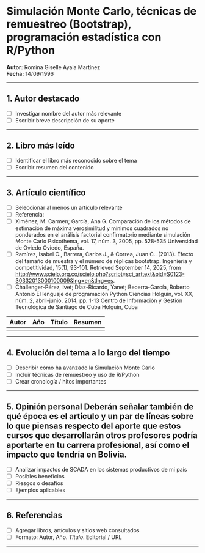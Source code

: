 # Simulación Monte Carlo, técnicas de remuestreo (Bootstrap), programación estadística con R/Python

**Autor:** Romina Giselle Ayala Martínez  
**Fecha:** 14/09/1996  

---

## 1. Autor destacado
- [ ] Investigar nombre del autor más relevante
- [ ] Escribir breve descripción de su aporte 

---

## 2. Libro más leído
- [ ] Identificar el libro más reconocido sobre el tema
- [ ] Escribir resumen del contenido

---

## 3. Artículo científico
- [ ] Seleccionar al menos un artículo relevante  
- [ ] Referencia:
- [ ] Ximénez, M. Carmen; García, Ana G. Comparación de los métodos de estimación de máxima verosimilitud y mínimos cuadrados no ponderados en el análisis factorial confirmatorio mediante simulación Monte Carlo Psicothema, vol. 17, núm. 3, 2005, pp. 528-535 Universidad de Oviedo Oviedo, España.
- [ ] Ramírez, Isabel C., Barrera, Carlos J., & Correa, Juan C.. (2013). Efecto del tamaño de muestra y el número de réplicas bootstrap. Ingeniería y competitividad, 15(1), 93-101. Retrieved September 14, 2025, from http://www.scielo.org.co/scielo.php?script=sci_arttext&pid=S0123-30332013000100009&lng=en&tlng=es.
- [ ] Challenger-Pérez, Ivet; Díaz-Ricardo, Yanet; Becerra-García, Roberto Antonio El lenguaje de programación Python Ciencias Holguín, vol. XX, núm. 2, abril-junio, 2014, pp. 1-13 Centro de Información y Gestión Tecnológica de Santiago de Cuba Holguín, Cuba

| Autor | Año | Título | Resumen |
|-------|-----|--------|---------|
|       |     |        |         |

---

## 4. Evolución del tema a lo largo del tiempo
- [ ] Describir cómo ha avanzado la Simulación Monte Carlo  
- [ ] Incluir técnicas de remuestreo y uso de R/Python  
- [ ] Crear cronología / hitos importantes  

---

## 5. Opinión personal Deberán señalar también de qué época es el artículo y un par de líneas sobre lo que piensas respecto del aporte que estos cursos que desarrollarán otros profesores podría aportarte en tu carrera profesional, así como el impacto que tendría en Bolivia.
- [ ] Analizar impactos de SCADA en los sistemas productivos de mi país  
- [ ] Posibles beneficios  
- [ ] Riesgos o desafíos  
- [ ] Ejemplos aplicables  

---

## 6. Referencias
- [ ] Agregar libros, artículos y sitios web consultados  
- [ ] Formato: Autor, Año. *Título*. Editorial / URL  

---
